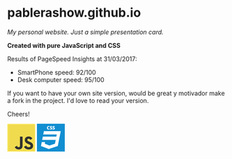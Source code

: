 # pablerashow.github.io
_My personal website. Just a simple presentation card._

**Created with pure JavaScript and CSS**

Results of PageSpeed Insights at 31/03/2017:
- SmartPhone speed: 92/100
- Desk computer speed: 95/100

If you want to have your own site version, would be great y motivador make a fork in the project. I'd love to read your version.

Cheers!

![png](_images4readme/js.png) ![png](_images4readme/css.png)